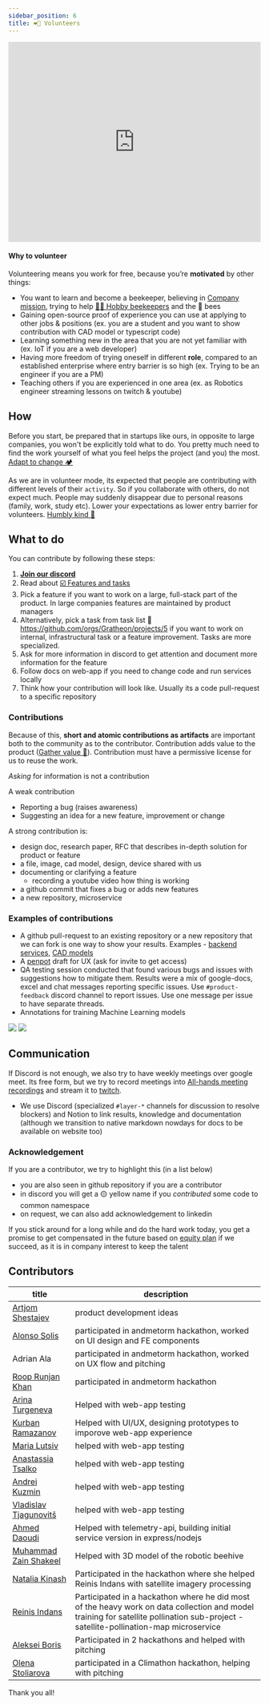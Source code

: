 ```yaml
---
sidebar_position: 6
title: ❤️‍🔥 Volunteers
---
```


<iframe width="100%" height="400" src="https://www.youtube.com/embed/QhFyfKqgdUE" title="Company mission" frameborder="0" allow="accelerometer; autoplay; clipboard-write; encrypted-media; gyroscope; picture-in-picture; web-share" referrerpolicy="strict-origin-when-cross-origin" allowfullscreen></iframe>

#### Why to volunteer

Volunteering means you work for free, because you’re **motivated** by other things:

- You want to learn and become a beekeeper, believing in [Company mission](🌻%20Purpose/Company%20mission.md), trying to help [🧑‍🚀 Hobby beekeepers](products/clients/🧑‍🚀%20Hobby%20beekeepers.md) and the 🐝 bees
- Gaining open-source proof of experience you can use at applying to other jobs & positions 
  (ex. you are a student and you want to show contribution with CAD model or typescript code)
- Learning something new in the area that you are not yet familiar with 
  (ex. IoT if you are a web developer)
- Having more freedom of trying oneself in different **role**, compared to an established enterprise where entry barrier is so high
  (ex. Trying to be an engineer if you are a PM)
- Teaching others if you are experienced in one area 
  (ex. as Robotics engineer streaming lessons on twitch & youtube)

## How
Before you start, be prepared that in startups like ours, in opposite to large companies, you won't be explicitly told what to do. You pretty much need to find the work yourself of what you feel helps the project (and you) the most. [Adapt to change 🏕️](company/🫀%20Culture%20and%20values/Adapt%20to%20change%20🏕️.md)

As we are in volunteer mode, its expected that people are contributing with different levels of their `activity`. So if you collaborate with others, do not expect much. People may suddenly disappear due to personal reasons (family, work, study etc). Lower your expectations as lower entry barrier for volunteers. [Humbly kind 🧸](company/🫀%20Culture%20and%20values/Humbly%20kind%20🧸.md) 

## What to do

You can contribute by following these steps:

1. [**Join our discord**](https://discord.gg/PcbP4uedWj)
2. Read about [☑️ Features and tasks](company/Processes/☑️%20Features%20and%20tasks.md)
3. Pick a feature if you want to work on a large, full-stack part of the product. In large companies features are maintained by product managers
4. Alternatively, pick a task from task list 🐙 https://github.com/orgs/Gratheon/projects/5 if you want to work on internal, infrastructural task or a feature improvement. Tasks are more specialized.
5. Ask for more information in discord to get attention and document more information for the feature
6. Follow docs on web-app if you need to change code and run services locally
7. Think how your contribution will look like. Usually its a code pull-request to a specific repository

### Contributions

Because of this, **short and atomic contributions as artifacts** are important both to the community as to the contributor. Contribution adds value to the product ([Gather value 🍯](company/🫀%20Culture%20and%20values/Gather%20value%20🍯.md)). Contribution must have a permissive license for us to reuse the work.

_Asking_ for information is not a contribution

A weak contribution 
- Reporting a bug (raises awareness)
- Suggesting an idea for a new feature, improvement or change

A strong contribution is:
- design doc, research paper, RFC that describes in-depth solution for product or feature
- a file, image, cad model, design, device shared with us
- documenting or clarifying a feature 
    - recording a youtube video how thing is working
- a github commit that fixes a bug or adds new features
- a new repository, microservice

### Examples of contributions
- A github pull-request to an existing repository or a new repository that we can fork is one way to show your results. Examples - [backend services](https://github.com/Gratheon/telemetry-api/pull/9), [CAD models](https://github.com/Gratheon/hardware-robotic-beehive/pull/3)
- A [penpot](https://github.com/Gratheon/hardware-robotic-beehive/pull/3) draft for UX (ask for invite to get access)
- QA testing session conducted that found various bugs and issues with suggestions how to mitigate them. Results were a mix of google-docs, excel and chat messages reporting specific issues. Use `#product-feedback` discord channel to report issues. Use one message per issue to have separate threads.
- Annotations for training Machine Learning models

![](img/Screenshot_2024-07-05_at_00.51.10.png)
![](img/Screenshot_2024-07-05_at_14.40.14.png)


## Communication

If Discord is not enough, we also try to have weekly meetings over google meet. Its free form, but we try to record meetings into [All-hands meeting recordings](https://www.notion.so/All-hands-meeting-recordings-405d4ff10fc04cd4a57dc8ed9ef362a9?pvs=21) and stream it to [twitch](https://www.twitch.tv/tot_ra).

- We use Discord (specialized `#layer-*` channels for discussion to resolve blockers) and Notion to link results, knowledge and documentation (although we transition to native markdown nowdays for docs to be available on website too)

### Acknowledgement

If you are a contributor, we try to highlight this (in a list below)
- you are also seen in github repository if you are a contributor
- in discord you will get a 🟡 yellow name if you _contributed_ some code to common namespace
- on request, we can also add acknowledgement to linkedin

If you stick around for a long while and do the hard work today, you get a promise to get compensated in the future based on [equity plan](company/🍰%20Equity%20and%20fundraising%20plan.md) if we succeed, as it is in company interest to keep the talent

## Contributors

| title                                                                       | description                                                                                                                                                                          |
| --------------------------------------------------------------------------- | ------------------------------------------------------------------------------------------------------------------------------------------------------------------------------------ |
| [Artjom Shestajev](https://www.linkedin.com/in/artjom-shestajev/)           | product development ideas                                                                                                                                                            |
| [Alonso Solis](https://www.linkedin.com/in/alonso-solis-a5b88020a/)         | participated in andmetorm hackathon, worked on UI design and FE components                                                                                                           |
| Adrian Ala                                                                  | participated in andmetorm hackathon, worked on UX flow and pitching                                                                                                                  |
| [Roop Runjan Khan](https://www.linkedin.com/in/roop-ranjan-khan-234a9014b/) | participated in andmetorm hackathon                                                                                                                                                  |
| [Arina Turgeneva](https://www.linkedin.com/in/arina-turgeneva-07041a310/)   | Helped with web-app testing                                                                                                                                                          |
| [Kurban Ramazanov](https://www.linkedin.com/in/kurban-ramazanov-2b50b026b/) | Helped with UI/UX, designing prototypes to imporove web-app experience                                                                                                               |
| [Maria Lutsiv](https://www.linkedin.com/in/marija-lutsiv-751bb7139/)        | helped with web-app testing                                                                                                                                                          |
| [Anastassia Tsalko](http://www.linkedin.com/in/anastassia-tsalko-62a9882b0) | helped with web-app testing                                                                                                                                                          |
| [Andrei Kuzmin](https://www.linkedin.com/in/angpeu/)                        | helped with web-app testing                                                                                                                                                          |
| [Vladislav Tjagunovitš](https://www.linkedin.com/in/vladislav-tjagunovits/) | helped with web-app testing                                                                                                                                                          |
| [Ahmed Daoudi](https://www.linkedin.com/in/ahmed-daoudi-aa693a230/)         | Helped with telemetry-api, building initial service version in express/nodejs                                                                                                        |
| [Muhammad Zain Shakeel](https://www.linkedin.com/in/zains96/)               | Helped with 3D model of the robotic beehive                                                                                                                                          |
| [Natalia Kinash](https://www.linkedin.com/in/nataliia-kinash/)              | Participated in the hackathon where she helped Reinis Indans with satellite imagery processing                                                                                       |
| [Reinis Indans](https://www.linkedin.com/in/reinis-indans/)                 | Participated in a hackathon where he did most of the heavy work on data collection and model training for satellite pollination sub-project - satellite-pollination-map microservice |
| [Aleksei Boris](https://www.linkedin.com/in/alekseiboris/)                  | Participated in 2 hackathons and helped with pitching                                                                                                                                |
| [Olena Stoliarova](https://www.linkedin.com/in/olena-stoliarova/)           | participated in a Climathon hackathon, helping with pitching                                                                                                                         |


Thank you all!